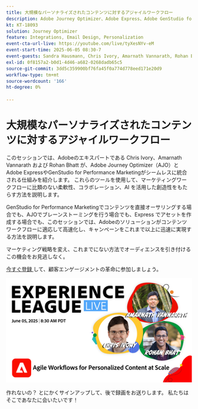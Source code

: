 ```yaml
---
title: 大規模なパーソナライズされたコンテンツに対するアジャイルワークフロー
description: Adobe Journey Optimizer、Adobe Express、Adobe GenStudio for Performance Marketingを使用して、作成、共同作業、アクティベートを行います。
kt: KT-18093
solution: Journey Optimizer
feature: Integrations, Email Design, Personalization
event-cta-url-live: https://youtube.com/live/tyXesNYv-eM
event-start-time: 2025-06-05 08:30-7
event-guests: Sandra Hausmann, Chris Ivory, Amarnath Vannarath, Rohan Bhatt
exl-id: 0f8157a2-b0d1-4d46-a682-0268dadb65c5
source-git-commit: 3dd5c359900bf76fa45f0a774d778eed171e20d9
workflow-type: tm+mt
source-wordcount: '166'
ht-degree: 0%

---
```


# 大規模なパーソナライズされたコンテンツに対するアジャイルワークフロー

このセッションでは、Adobeのエキスパートである Chris Ivory、Amarnath Vannarath および Rohan Bhatt が、Adobe Journey Optimizer（AJO）とAdobe ExpressやGenStudio for Performance Marketingがシームレスに統合される仕組みを紹介します。 これらのツールを使用して、マーケティングワークフローに比類のない柔軟性、コラボレーション、AI を活用した創造性をもたらす方法を説明します。

GenStudio for Performance Marketingでコンテンツを直接オーサリングする場合でも、AJOでブレーンストーミングを行う場合でも、Express でアセットを作成する場合でも、このセッションでは、Adobeのソリューションがコンテンツワークフローに適応して高速化し、キャンペーンをこれまで以上に迅速に実現する方法を説明します。

マーケティング戦略を変え、これまでにない方法でオーディエンスを引き付けるこの機会をお見逃しなく。

[ 今すぐ登録 ](https://engage.adobe.com/ExpLeagueLive-250605.html) して、顧客エンゲージメントの革命に参加しましょう。

![webbanner](/help/experience-league-live/assets/WebBannerExLLive-June05-2025.png)

作れないの？ とにかくサインアップして、後で録画をお送りします。 私たちはそこであなたに会いたいです！
